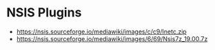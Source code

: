 # NSIS Plugins

* https://nsis.sourceforge.io/mediawiki/images/c/c9/Inetc.zip
* https://nsis.sourceforge.io/mediawiki/images/6/69/Nsis7z_19.00.7z

